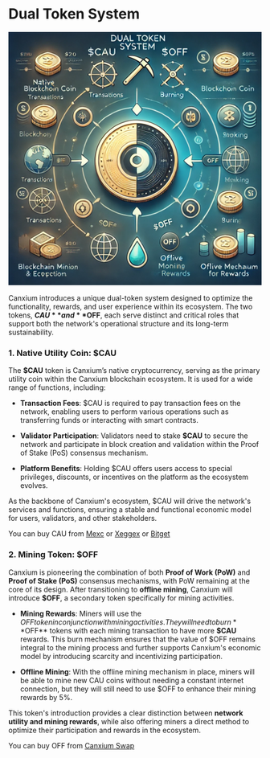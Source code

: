 # Dual Token System

![alt text](../../paper/tokenomics/images/image.png)

Canxium introduces a unique dual-token system designed to optimize the functionality, rewards, and user experience within its ecosystem. The two tokens, **$CAU** and **$OFF**, each serve distinct and critical roles that support both the network's operational structure and its long-term sustainability.

### 1. **Native Utility Coin: $CAU**

The **$CAU** token is Canxium’s native cryptocurrency, serving as the primary utility coin within the Canxium blockchain ecosystem. It is used for a wide range of functions, including:

- **Transaction Fees**: $CAU is required to pay transaction fees on the network, enabling users to perform various operations such as transferring funds or interacting with smart contracts.
  
- **Validator Participation**: Validators need to stake **$CAU** to secure the network and participate in block creation and validation within the Proof of Stake (PoS) consensus mechanism.

- **Platform Benefits**: Holding $CAU offers users access to special privileges, discounts, or incentives on the platform as the ecosystem evolves.

As the backbone of Canxium's ecosystem, $CAU will drive the network's services and functions, ensuring a stable and functional economic model for users, validators, and other stakeholders.

You can buy CAU from [Mexc](https://www.mexc.com/exchange/CAU_USDT) or [Xeggex](https://xeggex.com/market/CAU_USDT) or [Bitget](https://www.bitget.com/spot/CAUUSDT)

### 2. **Mining Token: $OFF**

Canxium is pioneering the combination of both **Proof of Work (PoW)** and **Proof of Stake (PoS)** consensus mechanisms, with PoW remaining at the core of its design. After transitioning to **offline mining**, Canxium will introduce **$OFF**, a secondary token specifically for mining activities. 

- **Mining Rewards**: Miners will use the $OFF token in conjunction with mining activities. They will need to burn **$OFF** tokens with each mining transaction to have more **$CAU** rewards. This burn mechanism ensures that the value of $OFF remains integral to the mining process and further supports Canxium's economic model by introducing scarcity and incentivizing participation.

- **Offline Mining**: With the offline mining mechanism in place, miners will be able to mine new CAU coins without needing a constant internet connection, but they will still need to use $OFF to enhance their mining rewards by 5%.

This token's introduction provides a clear distinction between **network utility and mining rewards**, while also offering miners a direct method to optimize their participation and rewards in the ecosystem.

You can buy OFF from [Canxium Swap](https://app.canxium.org/)